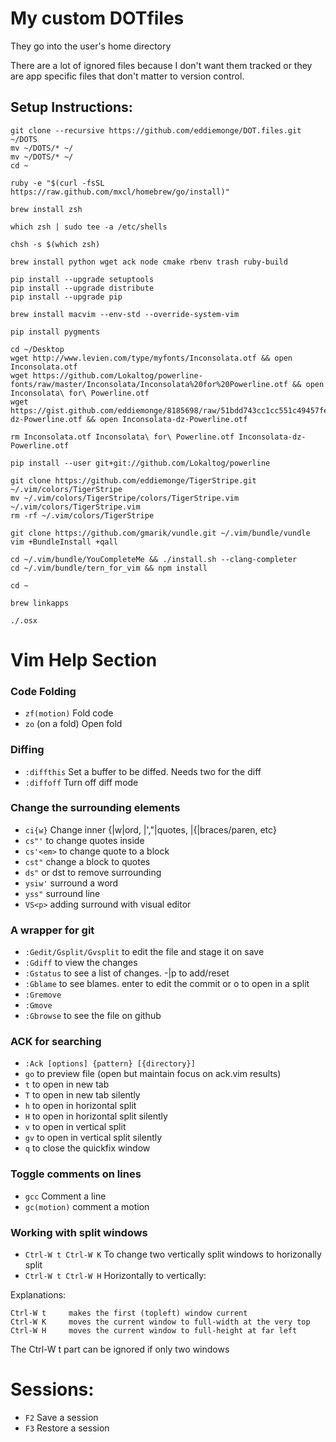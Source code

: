 # My custom DOTfiles

They go into the user's home directory

There are a lot of ignored files because I don't want them tracked or they are
app specific files that don't matter to version control.

## Setup Instructions:

    git clone --recursive https://github.com/eddiemonge/DOT.files.git ~/DOTS
    mv ~/DOTS/* ~/
    mv ~/DOTS/* ~/
    cd ~

    ruby -e "$(curl -fsSL https://raw.github.com/mxcl/homebrew/go/install)"

    brew install zsh

    which zsh | sudo tee -a /etc/shells

    chsh -s $(which zsh)

    brew install python wget ack node cmake rbenv trash ruby-build

    pip install --upgrade setuptools
    pip install --upgrade distribute
    pip install --upgrade pip

    brew install macvim --env-std --override-system-vim

    pip install pygments

    cd ~/Desktop
    wget http://www.levien.com/type/myfonts/Inconsolata.otf && open Inconsolata.otf
    wget https://github.com/Lokaltog/powerline-fonts/raw/master/Inconsolata/Inconsolata%20for%20Powerline.otf && open Inconsolata\ for\ Powerline.otf
    wget https://gist.github.com/eddiemonge/8185698/raw/51bdd743cc1cc551c49457fe1503061b9404183f/Inconsolata-dz-Powerline.otf && open Inconsolata-dz-Powerline.otf
    
    rm Inconsolata.otf Inconsolata\ for\ Powerline.otf Inconsolata-dz-Powerline.otf

    pip install --user git+git://github.com/Lokaltog/powerline

    git clone https://github.com/eddiemonge/TigerStripe.git ~/.vim/colors/TigerStripe
    mv ~/.vim/colors/TigerStripe/colors/TigerStripe.vim ~/.vim/colors/TigerStripe.vim
    rm -rf ~/.vim/colors/TigerStripe

    git clone https://github.com/gmarik/vundle.git ~/.vim/bundle/vundle
    vim +BundleInstall +qall

    cd ~/.vim/bundle/YouCompleteMe && ./install.sh --clang-completer
    cd ~/.vim/bundle/tern_for_vim && npm install

    cd ~

    brew linkapps

    ./.osx



# Vim Help Section

### Code Folding
* `zf(motion)` Fold code
* `zo` (on a fold) Open fold


### Diffing
* `:diffthis` Set a buffer to be diffed. Needs two for the diff
* `:diffoff` Turn off diff mode


### Change the surrounding elements
* `ci{w}`  Change inner {|w|ord, |',"|quotes, |{|braces/paren, etc}
* `cs"'` to change quotes inside
* `cs'<em>` to change quote to a block
* `cst"` change a block to quotes
* `ds"` or dst to remove surrounding
* `ysiw'` surround a word
* `yss"` surround line
* `VS<p>` adding surround with visual editor


### A wrapper for git
* `:Gedit/Gsplit/Gvsplit` to edit the file and stage it on save
* `:Gdiff` to view the changes
* `:Gstatus` to see a list of changes. -|p to add/reset
* `:Gblame` to see blames. enter to edit the commit or o to open in a split
* `:Gremove`
* `:Gmove`
* `:Gbrowse` to see the file on github


### ACK for searching
* `:Ack [options] {pattern} [{directory}]`
* `go` to preview file (open but maintain focus on ack.vim results)
* `t` to open in new tab
* `T` to open in new tab silently
* `h` to open in horizontal split
* `H` to open in horizontal split silently
* `v` to open in vertical split
* `gv` to open in vertical split silently
* `q` to close the quickfix window


### Toggle comments on lines
* `gcc` Comment a line
* `gc(motion)` comment a motion


### Working with split windows
* `Ctrl-W t Ctrl-W K` To change two vertically split windows to horizonally split
* `Ctrl-W t Ctrl-W H` Horizontally to vertically:

Explanations:

    Ctrl-W t     makes the first (topleft) window current
    Ctrl-W K     moves the current window to full-width at the very top
    Ctrl-W H     moves the current window to full-height at far left

The Ctrl-W t part can be ignored if only two windows


# Sessions:
* `F2` Save a session
* `F3` Restore a session
